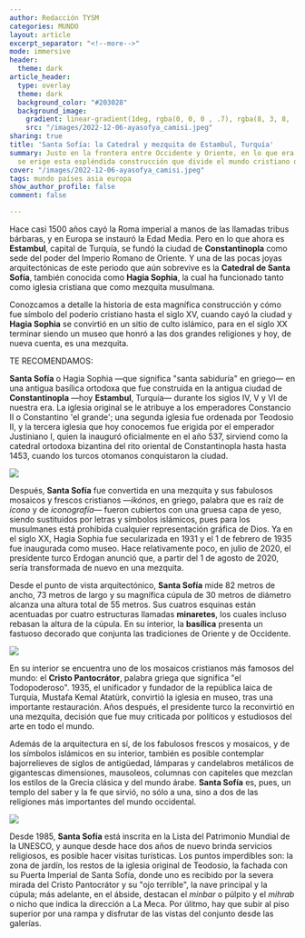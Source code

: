 ```yaml
---
author: Redacción TYSM
categories: MUNDO
layout: article
excerpt_separator: "<!--more-->"
mode: immersive
header:
  theme: dark
article_header:
  type: overlay
  theme: dark
  background_color: "#203028"
  background_image:
    gradient: linear-gradient(1deg, rgba(0, 0, 0 , .7), rgba(8, 3, 8, .9))
    src: "/images/2022-12-06-ayasofya_camisi.jpeg"
sharing: true
title: 'Santa Sofía: la Catedral y mezquita de Estambul, Turquía'
summary: Justo en la frontera entre Occidente y Oriente, en lo que era Constantinopla,
  se erige esta espléndida construcción que divide el mundo cristiano del árabe…
cover: "/images/2022-12-06-ayasofya_camisi.jpeg"
tags: mundo países asia europa
show_author_profile: false
comment: false

---
```

Hace casi 1500 años cayó la Roma imperial a manos de las llamadas tribus bárbaras, y en Europa se instauró la Edad Media. Pero en lo que ahora es **Estambul**, capital de Turquía, se fundó la ciudad de **Constantinopla** como sede del poder del Imperio Romano de Oriente. Y una de las pocas joyas arquitectónicas de este periodo que aún sobrevive es la **Catedral de Santa Sofía**, también conocida como **Hagia Sophia**, la cual ha funcionado tanto como iglesia cristiana que como mezquita musulmana.

Conozcamos a detalle la historia de esta magnífica construcción y cómo fue símbolo del poderío cristiano hasta el siglo XV, cuando cayó la ciudad y **Hagia Sophia** se convirtió en un sitio de culto islámico, para en el siglo XX terminar siendo un museo que honró a las dos grandes religiones y hoy, de nueva cuenta, es una mezquita.

TE RECOMENDAMOS:

**Santa Sofía** o Hagia Sophia —que significa "santa sabiduría" en griego— en una antigua basílica ortodoxa que fue construida en la antigua ciudad de **Constantinopla** —hoy **Estambul**, Turquía— durante los siglos IV, V y VI de nuestra era. La iglesia original se le atribuye a los emperadores Constancio II o Constantino 'el grande'; una segunda iglesia fue ordenada por Teodosio II, y la tercera iglesia que hoy conocemos fue erigida por el emperador Justiniano I, quien la inauguró oficialmente en el año 537, sirviend como la catedral ortodoxa bizantina del rito oriental de Constantinopla hasta hasta 1453, cuando los turcos otomanos conquistaron la ciudad.

![](https://upload.wikimedia.org/wikipedia/commons/thumb/2/22/Hagia_Sophia_Mars_2013.jpg/1024px-Hagia_Sophia_Mars_2013.jpg)

Después, **Santa Sofía** fue convertida en una mezquita y sus fabulosos mosaicos y frescos cristianos —_ikónos_, en griego, palabra que es raíz de _ícono_ y de _iconografía_— fueron cubiertos con una gruesa capa de yeso, siendo sustituidos por letras y símbolos islámicos, pues para los musulmanes está prohibida cualquier representación gráfica de Dios. Ya en el siglo XX, Hagia Sophia  fue secularizada en 1931 y el 1 de febrero de 1935 fue inaugurada como museo. Hace relativamente poco, en julio de 2020, el presidente turco Erdogan anunció que, a partir del 1 de agosto de 2020, sería transformada de nuevo en una mezquita.

Desde el punto de vista arquitectónico, **Santa Sofía** mide 82 metros de ancho, 73 metros de largo y su magnífica cúpula de 30 metros de diámetro alcanza una altura total de 55 metros. Sus cuatros esquinas están acentuadas por cuatro estructuras llamadas **minaretes**, los cuales incluso rebasan la altura de la cúpula. En su interior, la **basílica** presenta un fastuoso decorado que conjunta las tradiciones de Oriente y de Occidente. 

![](https://upload.wikimedia.org/wikipedia/commons/thumb/1/1b/Hagia_Sofia_mosaic_Jesus.JPG/768px-Hagia_Sofia_mosaic_Jesus.JPG)

En su interior se encuentra uno de los mosaicos cristianos más famosos del mundo: el **Cristo Pantocrátor**, palabra griega que significa "el Todopoderoso". 1935, el unificador y fundador de la república laica de Turquía, Mustafa Kemal Atatürk, convirtió la iglesia en museo, tras una importante restauración. Años después, el presidente turco la reconvirtió en una mezquita, decisión que fue muy criticada por políticos y estudiosos del arte en todo el mundo.

Además de la arquitectura en sí, de los fabulosos frescos y mosaicos, y de los símbolos islámicos en su interior, también es posible contemplar bajorrelieves de siglos de antigüedad, lámparas y candelabros metálicos de gigantescas dimensiones, mausoleos, columnas con capiteles que mezclan los estilos de la Grecia clásica y del mundo árabe. **Santa Sofía** es, pues, un templo del saber y la fe que sirvió, no sólo a una, sino a dos de las religiones más importantes del mundo occidental. 

![](https://upload.wikimedia.org/wikipedia/commons/thumb/c/c0/Interior_of_Hagia_Sofia_Mimbar_and_Windows.jpg/768px-Interior_of_Hagia_Sofia_Mimbar_and_Windows.jpg)

Desde 1985, **Santa Sofía** está inscrita en la Lista del Patrimonio Mundial de la UNESCO, y aunque desde hace dos años de nuevo brinda servicios religiosos, es posible hacer visitas turísticas. Los puntos imperdibles son: la zona de jardín, los restos de la iglesia original de Teodosio, la fachada con su Puerta Imperial de Santa Sofía, donde uno es recibido por la severa mirada del Cristo Pantocrátor y su "ojo terrible", la nave principal y la cúpula; más adelante, en el ábside, destacan el _minbar_ o púlpito y el _mihrab_ o nicho que indica la dirección a La Meca. Por úlitmo, hay que subir al piso superior por una rampa y disfrutar de las vistas del conjunto desde las galerías.
